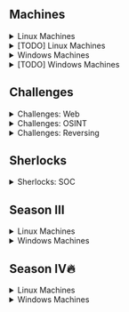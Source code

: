 ## Machines

<details>
<br>
<summary> Linux Machines </summary>

| Box Name     | HackTheBox Link                                              | Writeup                                                      | Release Date | Difficulty |
| ------------ | ------------------------------------------------------------ | ------------------------------------------------------------ | ------------ | ---------- |
| Lame         | [Lame](https://app.hackthebox.com/machines/Lame)             | [Lame](https://htbwp.readthedocs.io/en/latest/linux/Lame.html) | 2017         | Easy       |
| Brainfuck    | [Brainfuck](https://app.hackthebox.com/machines/Brainfuck)   | [Brainfuck](https://htbwp.readthedocs.io/en/latest/linux/Brainfuck.html) | 2017         | Insane     |
| Shocker      | [Shocker](https://app.hackthebox.com/machines/Shocker)       | [Shocker](https://htbwp.readthedocs.io/en/latest/linux/Shocker.html) | 2017         | Easy       |
| Bashed       | [Bashed](https://app.hackthebox.com/machines/Bashed)         | [Bashed](https://htbwp.readthedocs.io/en/latest/linux/Bashed.html) | 2017         | Easy       |
| Nibbles      | [Nibbles](https://app.hackthebox.com/machines/Nibbles)       | [Nibbles](https://htbwp.readthedocs.io/en/latest/linux/Nibbles.html) | 2018         | Easy       |
| Beep         | [Beep](https://app.hackthebox.com/machines/Beep)             | [Beep](https://htbwp.readthedocs.io/en/latest/linux/Beep.html) | 2017         | Easy       |
| Cronos       | [Cronos](https://app.hackthebox.com/machines/Cronos)         | [Cronos](https://htbwp.readthedocs.io/en/latest/linux/Cronos.html) | 2017         | Medium     |
| Nineveh      | [Nineveh](https://app.hackthebox.com/machines/Nineveh)       | [Nineveh](https://htbwp.readthedocs.io/en/latest/linux/Nineveh.html) | 2017         | Medium     |
| Sense        | [Sense](https://app.hackthebox.com/machines/Sense)           | [Sense](https://htbwp.readthedocs.io/en/latest/linux/Sense.html) | 2017         | Easy       |
| Solidstate   | [Solidstate](https://app.hackthebox.com/machines/Solidstate) | [Solidstate](https://htbwp.readthedocs.io/en/latest/linux/Solidstate.html) | 2017         | Medium     |
| Node         | [Node](https://app.hackthebox.com/machines/Node)             | [Node](https://htbwp.readthedocs.io/en/latest/linux/Node.html) | 2017         | Medium     |
| Valentine    | [Valentine](https://app.hackthebox.com/machines/Valentine)   | [Valentine](https://htbwp.readthedocs.io/en/latest/linux/Valentine.html) | 2018         | Easy       |
| Poison       | [Poison](https://app.hackthebox.com/machines/Poison)         | [Poison](https://htbwp.readthedocs.io/en/latest/linux/Poison.html) | 2018         | Medium     |
| Sunday       | [Sunday](https://app.hackthebox.com/machines/Sunday)         | [Sunday](https://htbwp.readthedocs.io/en/latest/linux/Sunday.html) | 2018         | Easy       |
| Tartarsauce  | [Tartarsauce](https://app.hackthebox.com/machines/Tartarsauce) | [Tartarsauce](https://htbwp.readthedocs.io/en/latest/linux/Tartarsauce.html) | 2018         | Medium     |
| Irked        | [Irked](https://app.hackthebox.com/machines/Irked)           | [Irked](https://htbwp.readthedocs.io/en/latest/linux/Irked.html) | 2018         | Easy       |
| Friendzone   | [Friendzone](https://app.hackthebox.com/machines/Friendzone) | [Friendzone](https://htbwp.readthedocs.io/en/latest/linux/Friendzone.html) | 2019         | Easy       |
| Swagshop     | [Swagshop](https://app.hackthebox.com/machines/Swagshop)     | [Swagshop](https://htbwp.readthedocs.io/en/latest/linux/Swagshop.html) | 2019         | Easy       |
| Networked    | [Networked](https://app.hackthebox.com/machines/Networked)   | [Networked](https://htbwp.readthedocs.io/en/latest/linux/Networked.html) | 2019         | Easy       |
| Jarvis       | [Jarvis](https://app.hackthebox.com/machines/Jarvis)         | [Jarvis](https://htbwp.readthedocs.io/en/latest/linux/Jarvis.html) | 2019         | Medium     |
| Mirai        | [Mirai](https://app.hackthebox.com/machines/Mirai)           | [Mirai](https://htbwp.readthedocs.io/en/latest/linux/Mirai.html) | 2017         | Easy       |
| Popcorn      | [Popcorn](https://app.hackthebox.com/machines/Popcorn)       | [Popcorn](https://htbwp.readthedocs.io/en/latest/linux/Popcorn.html) | 2017         | Medium     |
| Haircut      | [Haircut](https://app.hackthebox.com/machines/Haircut)       | [Haircut](https://htbwp.readthedocs.io/en/latest/linux/Haircut.html) | 2017         | Medium     |
| Blocky       | [Blocky](https://app.hackthebox.com/machines/Blocky)         | [Blocky](https://htbwp.readthedocs.io/en/latest/linux/Blocky.html) | 2017         | Easy       |
| Frolic       | [Frolic](https://app.hackthebox.com/machines/Frolic)         | [Frolic](https://htbwp.readthedocs.io/en/latest/linux/Frolic.html) | 2018         | Easy       |
| Postman      | [Postman](https://app.hackthebox.com/machines/Postman)       | [Postman](https://htbwp.readthedocs.io/en/latest/linux/Postman.html) | 2019         | Easy       |
| Mango        | [Mango](https://app.hackthebox.com/machines/Mango)           | [Mango](https://htbwp.readthedocs.io/en/latest/linux/Mango.html) | 2019         | Medium     |
| Traverxec    | [Traverxec](https://app.hackthebox.com/machines/Traverxec)   | [Traverxec](https://htbwp.readthedocs.io/en/latest/linux/Traverxec.html) | 2019         | Easy       |
| OpenAdmin    | [OpenAdmin](https://app.hackthebox.com/machines/OpenAdmin)   | [OpenAdmin](https://htbwp.readthedocs.io/en/latest/linux/OpenAdmin.html) | 2020         | Easy       |
| Magic        | [Magic](https://app.hackthebox.com/machines/Magic)           | [Magic](https://htbwp.readthedocs.io/en/latest/linux/Magic.html) | 2020         | Medium     |
| Admirer      | [Admirer](https://app.hackthebox.com/machines/Admirer)       | [Admirer](https://htbwp.readthedocs.io/en/latest/linux/Admirer.html) | 2020         | Easy       |
| Blunder      | [Blunder](https://app.hackthebox.com/machines/Blunder)       | [Blunder](https://htbwp.readthedocs.io/en/latest/linux/Blunder.html) | 2020         | Easy       |
| Tabby        | [Tabby](https://app.hackthebox.com/machines/Tabby)           | [Tabby](https://htbwp.readthedocs.io/en/latest/linux/Tabby.html) | 2020         | Easy       |
| Doctor       | [Doctor](https://app.hackthebox.com/machines/Doctor)         | [Doctor](https://htbwp.readthedocs.io/en/latest/linux/Doctor.html) | 2020         | Easy       |
| SneakyMailer | [SneakyMailer](https://app.hackthebox.com/machines/SneakyMailer) | [SneakyMailer](https://htbwp.readthedocs.io/en/latest/linux/SneakyMailer.html) | 2020         | Medium     |
| Passage      | [Passage](https://app.hackthebox.com/machines/Passage)       | [Passage](https://htbwp.readthedocs.io/en/latest/linux/Passage.html) | 2020         | Medium     |
| Luanne       | [Luanne](https://app.hackthebox.com/machines/Luanne)         | [Luanne](https://htbwp.readthedocs.io/en/latest/linux/Luanne.html) | 2020         | Easy       |
| Time         | [Time](https://app.hackthebox.com/machines/Time)             | [Time](https://htbwp.readthedocs.io/en/latest/linux/Time.html) | 2020         | Medium     |
| Ready        | [Ready](https://app.hackthebox.com/machines/Ready)           | [Ready](https://htbwp.readthedocs.io/en/latest/linux/Ready.html) | 2020         | Medium     |
| Delivery     | [Delivery](https://app.hackthebox.com/machines/Delivery)     | [Delivery](https://htbwp.readthedocs.io/en/latest/linux/Delivery.html) | 2021         | Easy       |
| Ophiuchi     | [Ophiuchi](https://app.hackthebox.com/machines/Ophiuchi)     | [Ophiuchi](https://htbwp.readthedocs.io/en/latest/linux/Ophiuchi.html) | 2021         | Medium     |
| ScriptKiddie | [ScriptKiddie](https://app.hackthebox.com/machines/ScriptKiddie) | [ScriptKiddie](https://htbwp.readthedocs.io/en/latest/linux/ScriptKiddie.html) | 2021         | Easy       |
| Armageddon   | [Armageddon](https://app.hackthebox.com/machines/Armageddon) | [Armageddon](https://htbwp.readthedocs.io/en/latest/linux/Armageddon.html) | 2021         | Easy       |
| Knife        | [Knife](https://app.hackthebox.com/machines/Knife)           | [Knife](https://htbwp.readthedocs.io/en/latest/linux/Knife.html) | 2021         | Easy       |
| Pit          | [Pit](https://app.hackthebox.com/machines/Pit)               | [Pit](https://htbwp.readthedocs.io/en/latest/linux/Pit.html) | 2021         | Medium     |
| Seal         | [Seal](https://app.hackthebox.com/machines/Seal)             | [Seal](https://htbwp.readthedocs.io/en/latest/linux/Seal.html) | 2021         | Medium     |
| Previse      | [Previse](https://app.hackthebox.com/machines/Previse)       | [Previse](https://htbwp.readthedocs.io/en/latest/linux/Previse.html) | 2021         | Medium     |
| Forge        | [Forge](https://app.hackthebox.com/machines/Forge)           | [Forge](https://htbwp.readthedocs.io/en/latest/linux/Forge.html) | 2021         | Medium     |
| Horizontall  | [Horizontall](https://app.hackthebox.com/machines/Horizontall) | [Horizontall](https://htbwp.readthedocs.io/en/latest/linux/Horizontall.html) | 2021         | Easy       |
| Shibboleth   | [Shibboleth](https://app.hackthebox.com/machines/Shibboleth) | [Shibboleth](https://htbwp.readthedocs.io/en/latest/linux/Shibboleth.html) | 2021         | Medium     |
| Writer       | [Writer](https://app.hackthebox.com/machines/Writer)         | [Writer](https://htbwp.readthedocs.io/en/latest/linux/Writer.html) | 2021         | Medium     |
| Precious     | [Precious](https://app.hackthebox.com/machines/Precious)     | [Precious](https://htbwp.readthedocs.io/en/latest/linux/Precious.html) | 2022         | Easy       |
| Pandora      | [Pandora](https://app.hackthebox.com/machines/Pandora)       | [Pandora](https://htbwp.readthedocs.io/en/latest/linux/Pandora.html) | 2022         | Easy       |
| Meta         | [Meta](https://app.hackthebox.com/machines/Meta)             | [Meta](https://htbwp.readthedocs.io/en/latest/linux/Meta.html) | 2022         | Medium     |
| Paper        | [Paper](https://app.hackthebox.com/machines/Paper)           | [Paper](https://htbwp.readthedocs.io/en/latest/linux/Paper.html) | 2022         | Easy       |
| Seventeen    | [Seventeen](https://app.hackthebox.com/machines/Seventeen)   | [Seventeen](https://htbwp.readthedocs.io/en/latest/linux/Seventeen.html) | 2022         | Hard       |
| Busqueda     | [Busqueda](https://app.hackthebox.com/machines/Busqueda)     | [Busqueda](https://htbwp.readthedocs.io/en/latest/linux/Busqueda.html) | 2022         | Easy       |
| UpDown       | [UpDown](https://app.hackthebox.com/machines/UpDown)         | [UpDown](https://htbwp.readthedocs.io/en/latest/linux/UpDown.html) | 2022         | Medium     |
| Broker       | [Broker](https://app.hackthebox.com/machines/Broker)         | [Broker](https://htbwp.readthedocs.io/en/latest/linux/Broker.html) | 2023         | Easy       |

</details>

<details>
<br>
<summary> [TODO] Linux Machines </summary>

- [ ] Intentions
- [ ] Soccer
- [ ] Mentor
- [ ] Cerberus
- [ ] Quick

More challenging machines:

- [ ] Developer
- [ ] Kotarak
- [ ] falafel
- [ ] Devops
- [ ] Hawk
- [ ] Lightweight
- [ ] La
- [ ] Jail
- [ ] Safe
- [ ] Bitlab
- [ ] October
- [ ] Book
- [ ] Monitors
- [ ] Dynstr
- [ ] Pikaboo
- [ ] Stacked
- [ ] Backdoor
- [ ] AdmirerToo
- [ ] Undetected

</details>

<details>
<br>
<summary> Windows Machines </summary>

| Box Name   | HackTheBox Link                                              | Writeup                                                      | Release Date | Difficulty |
| ---------- | ------------------------------------------------------------ | ------------------------------------------------------------ | ------------ | ---------- |
| Legacy     | [Legacy](https://app.hackthebox.com/machines/Legacy)         | [Legacy](https://htbwp.readthedocs.io/en/latest/windows/Legacy.html) | 2017         | Easy       |
| Blue       | [Blue](https://app.hackthebox.com/machines/Blue)             | [Blue](https://htbwp.readthedocs.io/en/latest/windows/Blue.html) | 2017         | Easy       |
| Devel      | [Devel](https://app.hackthebox.com/machines/Devel)           | [Devel](https://htbwp.readthedocs.io/en/latest/windows/Devel.html) | 2017         | Easy       |
| Optimum    | [Optimum](https://app.hackthebox.com/machines/Optimum)       | [Optimum](https://htbwp.readthedocs.io/en/latest/windows/Optimum.html) | 2017         | Easy       |
| Bastard    | [Bastard](https://app.hackthebox.com/machines/Bastard)       | [Bastard](https://htbwp.readthedocs.io/en/latest/windows/Bastard.html) | 2017         | Medium     |
| Granny     | [Granny](https://app.hackthebox.com/machines/Granny)         | [Granny](https://htbwp.readthedocs.io/en/latest/windows/Granny.html) | 2017         | Easy       |
| Arctic     | [Arctic](https://app.hackthebox.com/machines/Arctic)         | [Arctic](https://htbwp.readthedocs.io/en/latest/windows/Arctic.html) | 2017         | Easy       |
| Grandpa    | [Grandpa](https://app.hackthebox.com/machines/Grandpa)       | [Grandpa](https://htbwp.readthedocs.io/en/latest/windows/Grandpa.html) | 2017         | Easy       |
| Silo       | [Silo](https://app.hackthebox.com/machines/Silo)             | [Silo](https://htbwp.readthedocs.io/en/latest/windows/Silo.html) | 2018         | Medium     |
| Bounty     | [Bounty](https://app.hackthebox.com/machines/Bounty)         | [Bounty](https://htbwp.readthedocs.io/en/latest/windows/Bounty.html) | 2018         | Easy       |
| Jerry      | [Jerry](https://app.hackthebox.com/machines/Jerry)           | [Jerry](https://htbwp.readthedocs.io/en/latest/windows/Jerry.html) | 2018         | Easy       |
| Conceal    | [Conceal](https://app.hackthebox.com/machines/Conceal)       | [Conceal](https://htbwp.readthedocs.io/en/latest/windows/Conceal.html) | 2018         | Easy       |
| Chatterbox | [Chatterbox](https://app.hackthebox.com/machines/Chatterbox) | [Chatterbox](https://htbwp.readthedocs.io/en/latest/windows/Chatterbox.html) | 2018         | Mediums    |
| Forest     | [Forest](https://app.hackthebox.com/machines/Forest)         | [Forest](https://htbwp.readthedocs.io/en/latest/windows/Forest.html) | 2019         | Easy       |
| Driver     | [Driver](https://app.hackthebox.com/machines/Driver)         | [Driver](https://htbwp.readthedocs.io/en/latest/windows/Driver.html) | 2021         | Easy       |
| Return     | [Return](https://app.hackthebox.com/machines/Return)         | [Return](https://htbwp.readthedocs.io/en/latest/windows/Return.html) | 2021         | Easy       |
| Love       | [Love](https://app.hackthebox.com/machines/Love)             | [Love](https://htbwp.readthedocs.io/en/latest/windows/Love.html) | 2021         | Easy       |
| Support    | [Support](https://app.hackthebox.com/machines/Support)       | [Support](https://htbwp.readthedocs.io/en/latest/windows/Support.html) | 2022         | Easy       |
| Timelapse  | [Timelapse](https://app.hackthebox.com/machines/Timelapse)   | [Timelapse](https://htbwp.readthedocs.io/en/latest/windows/Timelapse.html) | 2022         | Easy       |

</details>

<details>
<br>
<summary> [TODO] Windows Machines </summary>

- [ ] BankRobber
- [ ] Cereal
- [ ] secnotes
- [ ] Bastion
- [ ] Buff
- [ ] Servmon
- [ ] Active
- [ ] Remote
- [ ] Fuse
- [ ] Omni
- [ ] Worker
- [ ] Intelligence
- [ ] APT
- [ ] Object
- [ ] Acute
- [ ] StreamIO
- [ ] Scrambled
- [ ] Escape
- [ ] Flight
- [ ] Blackfield
- [ ] Absolute
- [ ] Outdated
- [ ] Atom
- [ ] Aero
- [ ] Cerberus
- [ ] Multimaster

More challenging machines:

- [ ] Jeeves
- [ ] Bart
- [ ] Tally
- [ ] Netmon
- [ ] Sizzle
- [ ] Sniper
- [ ] Control
- [ ] Nest
- [ ] Sauna
- [ ] Cascade
- [ ] Querier
- [ ] BreadCrumbs
- [ ] PivotAPI
- [ ] Monteverde
- [ ] Search

</details>

## Challenges

<details>
<br>
<summary> Challenges: Web </summary>


| Challenge Name | HackTheBox Link                                          | Writeup                                                      | Difficulty |
| -------------- | -------------------------------------------------------- | ------------------------------------------------------------ | ---------- |
| LoveTok        | [LoveTok](https://app.hackthebox.com/challenges/LoveTok) | [LoveTok](https://htbwp.readthedocs.io/en/latest/challenges/web/LoveTok.html) | Easy       |
| Toxic          | [Toxic](https://app.hackthebox.com/challenges/Toxic)     | [Toxic](https://htbwp.readthedocs.io/en/latest/challenges/web/Toxic.html) | Easy       |

</details>

<details>
<br>
<summary> Challenges: OSINT </summary>

| Challenge Name | HackTheBox Link                                          | Writeup                                                      | Difficulty |
| -------------- | -------------------------------------------------------- | ------------------------------------------------------------ | ---------- |
| ID Exposed        | [ID Exposed](https://app.hackthebox.com/challenges/ID%2520Exposed) | [ID Exposed](https://htbwp.readthedocs.io/en/latest/challenges/web/ID_Exposed.html) | Easy       |
| Money Flowz       | [Money Flowz](https://app.hackthebox.com/challenges/Money%2520Flowz) | [Money Flowz](https://htbwp.readthedocs.io/en/latest/challenges/web/Money_Flowz.html) | Easy       |
| Infiltration      | [Infiltration](https://app.hackthebox.com/challenges/Infiltration) | [Infiltration](https://htbwp.readthedocs.io/en/latest/challenges/web/Infiltration.html) | Easy       |
| Easy Phish      | [Easy Phish](https://app.hackthebox.com/challenges/Easy%2520Phish) | [Easy Phish](https://htbwp.readthedocs.io/en/latest/challenges/web/Easy_Phish.html) | Easy       |

</details>

<details>
<br>
<summary> Challenges: Reversing </summary>


| Challenge Name | HackTheBox Link                                          | Writeup                                                      | Difficulty |
| -------------- | -------------------------------------------------------- | ------------------------------------------------------------ | ---------- |
| Hunting License        | [Hunting License](https://app.hackthebox.com/challenges/Hunting%2520License) | [Hunting License](https://htbwp.readthedocs.io/en/latest/challenges/web/Hunting_License.html) | Easy       |
| Shattered Tablet       | [Shattered Tablet](https://app.hackthebox.com/challenges/Shattered%2520Tablet) | [Shattered Tablet](https://htbwp.readthedocs.io/en/latest/challenges/web/Shattered_Tablet.html) | Easy       |
| WIDE                   | [WIDE](https://app.hackthebox.com/challenges/WIDE) | [WIDE](https://htbwp.readthedocs.io/en/latest/challenges/web/WIDE.html) | Easy       |

</details>

## Sherlocks

<details>
<br>
<summary> Sherlocks: SOC </summary>

| Case Name | HackTheBox Link                                         | Writeup                                                      | Release Date | Category | Difficulty |
| --------- | ------------------------------------------------------- | ------------------------------------------------------------ | ------------ | -------- | ---------- |
| Meerkat   | [Meerkat](https://app.hackthebox.com/sherlocks/Meerkat) | [Meerkat](https://htbwp.readthedocs.io/en/latest/sherlocks/Meerkat.html) | 13 Nov, 2023 | SOC      | Easy       |

</details>

## Season III

<details>
<br>
<summary> Linux Machines </summary>

| Box Name           | HackTheBox Link                                              | Writeup                                                      | Release Date                                          | Difficulty                                          |
| ------------------ | ------------------------------------------------------------ | ------------------------------------------------------------ | ------------------------------------------------------------ | ------------------------------------------------------------ |
| Keeper             | [Keeper](https://app.hackthebox.com/machines/Keeper)         | [Keeper](https://htbwp.readthedocs.io/en/latest/season3/linux/Keeper.html#) | 2023 | Easy |
| Clicker            | [Clicker](https://app.hackthebox.com/machines/Clicker)       | [Clicker](https://htbwp.readthedocs.io/en/latest/season3/linux/Clicker.html#) | 2023 | Medium |
| Zipping            | [Zipping](https://app.hackthebox.com/machines/Zipping)       | [Zipping](https://htbwp.readthedocs.io/en/latest/season3/linux/Zipping.html) | 2023 | Medium |
| Drive        | [Drive](https://app.hackthebox.com/machines/Drive)           | [Drive](https://htbwp.readthedocs.io/en/latest/season3/linux/Drive.html) | 2023 | Hard |
| Cybermonday  | [Cybermonday](https://app.hackthebox.com/machines/Cybermonday) | [Cybermonday](https://htbwp.readthedocs.io/en/latest/season3/linux/Cybermonday.html) | 2023 | Hard |
| Devvortex          | [Devvortex](https://app.hackthebox.com/machines/Devvortex)   | [Devvortex](https://htbwp.readthedocs.io/en/latest/season3/linux/Devvortex.html) | 2023 | Easy |
| Sau                | [Sau](https://app.hackthebox.com/machines/Sau)               | [Sau](https://htbwp.readthedocs.io/en/latest/season3/linux/Sau.html) | 2023 | Easy |
| CozyHosting        | [CozyHosting](https://app.hackthebox.com/machines/CozyHosting) | [CozyHosting](https://htbwp.readthedocs.io/en/latest/season3/linux/CozyHosting.html) | 2023 | Easy |
| Analytics          | [Analytics](https://app.hackthebox.com/machines/Analytics)   | [Analytics](https://htbwp.readthedocs.io/en/latest/season3/linux/Analytics.html) | 2023 | Easy |
| Codify             | [Codify](https://app.hackthebox.com/machines/Codify)         | [Codify](https://htbwp.readthedocs.io/en/latest/season3/linux/Codify.html) | 2023 | Easy |
| Ouija        | [Ouija](https://app.hackthebox.com/machines/Ouija)           | [Ouija](https://htbwp.readthedocs.io/en/latest/season3/linux/Ouija.html) | 2023 | Insane |
| Surveillance       | [Surveillance](https://app.hackthebox.com/machines/Surveillance) | [Surveillance](https://htbwp.readthedocs.io/en/latest/season3/linux/Surveillance.html) | 2023 | Medium |

</details>

<details>
<br>
<summary> Windows Machines </summary>

| Box Name  | HackTheBox Link                                            | Writeup                                                      | Release Date | Difficulty |
| --------- | ---------------------------------------------------------- | ------------------------------------------------------------ | ------------ | ---------- |
| Hospital  | [Hospital](https://app.hackthebox.com/machines/Hospital)   | [Hospital](https://htbwp.readthedocs.io/en/latest/season3/windows/Hospital.html#) | 2023         | Medium     |
| Authority | [Authority](https://app.hackthebox.com/machines/Authority) | [Authority](https://htbwp.readthedocs.io/en/latest/season3/windows/Authority.html#) | 2023         | Medium     |
| Manager   | [Manager](https://app.hackthebox.com/machines/Manager)     | [Manager](https://htbwp.readthedocs.io/en/latest/season3/windows/Manager.html) | 2023         | Medium     |
| Visual    | [Visual](https://app.hackthebox.com/machines/Visual)       | [Visual](https://htbwp.readthedocs.io/en/latest/season3/windows/Visual.html) | 2023         | Medium     |
| Appsanity | [Appsanity](https://app.hackthebox.com/machines/Appsanity)       | [Appsanity](https://htbwp.readthedocs.io/en/latest/season3/windows/Appsanity.html) | 2023         | Hard     |

</details>

## Season IV🔥

<details>
<br>
<summary> Linux Machines </summary>

| Box Name           | HackTheBox Link                                              | Writeup                                                      | Release Date                                          | Difficulty                                          |
| ------------------ | ------------------------------------------------------------ | ------------------------------------------------------------ | ------------------------------------------------------------ | ------------------------------------------------------------ |
| Bizness             | [Bizness](https://app.hackthebox.com/machines/Bizness)         | [Bizness](https://htbwp.readthedocs.io/en/latest/season4/linux/Bizness.html) | 2024 | Easy |
| Monitored           | [Monitored](https://app.hackthebox.com/machines/Monitored)         | [Monitored](https://htbwp.readthedocs.io/en/latest/season4/linux/Monitored.html) | 2024 | Medium |
| Skyfall             | [Skyfall](https://app.hackthebox.com/machines/Skyfall)         | [Skyfall](https://htbwp.readthedocs.io/en/latest/season4/linux/Skyfall.html) | 2024 | Insane |
| Perfection          | [Perfection](https://app.hackthebox.com/machines/Perfection)         | [Perfection](https://htbwp.readthedocs.io/en/latest/season4/linux/Perfection.html) | 2024 | Easy |
| FormulaX            | [FormulaX](https://app.hackthebox.com/machines/FormulaX)         | [FormulaX](https://htbwp.readthedocs.io/en/latest/season4/linux/FormulaX.html) | 2024 | Hard |
| WifineticTwo        | [WifineticTwo](https://app.hackthebox.com/machines/WifineticTwo)         | [WifineticTwo](https://htbwp.readthedocs.io/en/latest/season4/linux/WifineticTwo.html) | 2024 | Medium |

</details>

<details>
<br>
<summary> Windows Machines </summary>

| Box Name | HackTheBox Link                                          | Writeup                                                      | Release Date | Difficulty |
| -------- | -------------------------------------------------------- | ------------------------------------------------------------ | ------------ | ---------- |
| Analysis | [Analysis](https://app.hackthebox.com/machines/Analysis) | [Analysis](https://htbwp.readthedocs.io/en/latest/season4/windows/Analysis.html) | 2024         | Hard       |
|   Pov    | [Pov](https://app.hackthebox.com/machines/Pov) | [Pov](https://htbwp.readthedocs.io/en/latest/season4/windows/Pov.html) | 2024         | Medium       |
|  Crafty  | [Crafty](https://app.hackthebox.com/machines/Crafty) | [Crafty](https://htbwp.readthedocs.io/en/latest/season4/windows/Crafty.html) | 2024         | Easy       |
|  Office  | [Office](https://app.hackthebox.com/machines/Office) | [Undone]() | 2024         | Hard       |
|  Jab  | [Jab](https://app.hackthebox.com/machines/Jab) | [Jab](https://htbwp.readthedocs.io/en/latest/season4/windows/Jab.html) | 2024         | Medium       |

</details>
